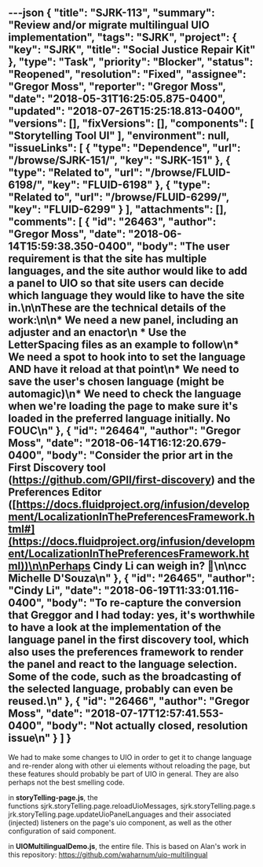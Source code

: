 ---json
{
  "title": "SJRK-113",
  "summary": "Review and/or migrate multilingual UIO implementation",
  "tags": "SJRK",
  "project": {
    "key": "SJRK",
    "title": "Social Justice Repair Kit"
  },
  "type": "Task",
  "priority": "Blocker",
  "status": "Reopened",
  "resolution": "Fixed",
  "assignee": "Gregor Moss",
  "reporter": "Gregor Moss",
  "date": "2018-05-31T16:25:05.875-0400",
  "updated": "2018-07-26T15:25:18.813-0400",
  "versions": [],
  "fixVersions": [],
  "components": [
    "Storytelling Tool UI"
  ],
  "environment": null,
  "issueLinks": [
    {
      "type": "Dependence",
      "url": "/browse/SJRK-151/",
      "key": "SJRK-151"
    },
    {
      "type": "Related to",
      "url": "/browse/FLUID-6198/",
      "key": "FLUID-6198"
    },
    {
      "type": "Related to",
      "url": "/browse/FLUID-6299/",
      "key": "FLUID-6299"
    }
  ],
  "attachments": [],
  "comments": [
    {
      "id": "26463",
      "author": "Gregor Moss",
      "date": "2018-06-14T15:59:38.350-0400",
      "body": "The user requirement is that the site has multiple languages, and the site author would like to add a panel to UIO so that site users can decide which language they would like to have the site in.\n\nThese are the technical details of the work:\n\n* We need a new panel, including an adjuster and an enactor\n  * Use the LetterSpacing files as an example to follow\n* We need a spot to hook into to set the language AND have it reload at that point\n* We need to save the user's chosen language (might be automagic)\n* We need to check the language when we're loading the page to make sure it's loaded in the preferred language initially. No FOUC\n"
    },
    {
      "id": "26464",
      "author": "Gregor Moss",
      "date": "2018-06-14T16:12:20.679-0400",
      "body": "Consider the prior art in the First Discovery tool (<https://github.com/GPII/first-discovery>) and the Preferences Editor ([https://docs.fluidproject.org/infusion/development/LocalizationInThePreferencesFramework.html#](https://docs.fluidproject.org/infusion/development/LocalizationInThePreferencesFramework.html))\n\nPerhaps Cindy Li can weigh in? 🙂\n\ncc Michelle D'Souza\n"
    },
    {
      "id": "26465",
      "author": "Cindy Li",
      "date": "2018-06-19T11:33:01.116-0400",
      "body": "To re-capture the conversion that Greggor and I had today: yes, it's worthwhile to have a look at the implementation of the language panel in the first discovery tool, which also uses the preferences framework to render the panel and react to the language selection. Some of the code, such as the broadcasting of the selected language, probably can even be reused.\n"
    },
    {
      "id": "26466",
      "author": "Gregor Moss",
      "date": "2018-07-17T12:57:41.553-0400",
      "body": "Not actually closed, resolution issue\n"
    }
  ]
}
---
We had to make some changes to UIO in order to get it to change language and re-render along with other ui elements without reloading the page, but these features should probably be part of UIO in general. They are also perhaps not the best smelling code.

in **storyTelling-page.js**, the functions sjrk.storyTelling.page.reloadUioMessages, sjrk.storyTelling.page.sjrk.storyTelling.page.updateUioPanelLanguages and their associated (injected) listeners on the page's uio component, as well as the other configuration of said component.

in **UIOMultilingualDemo.js**, the entire file. This is based on Alan's work in this repository: <https://github.com/waharnum/uio-multilingual>

        